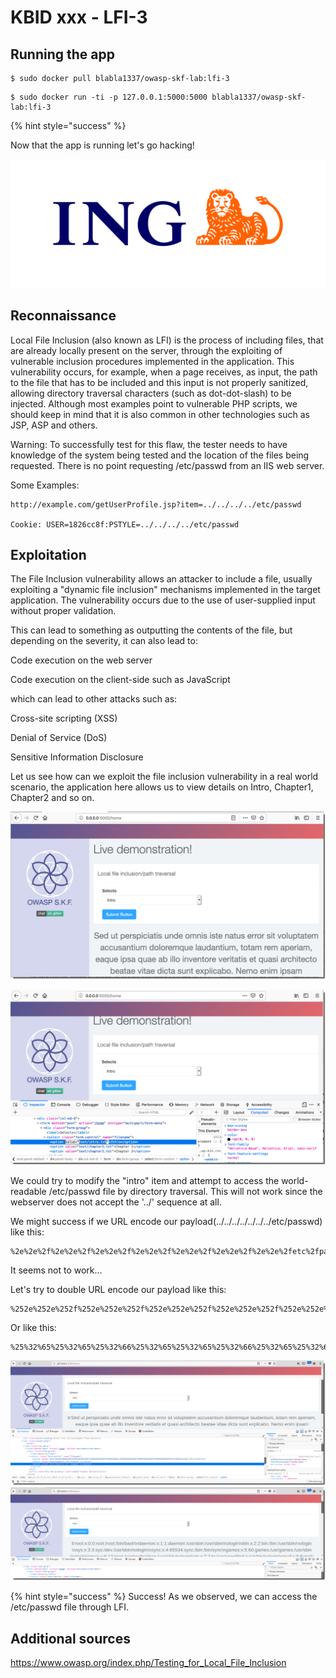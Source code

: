 # KBID xxx - LFI-3


## Running the app


```text
$ sudo docker pull blabla1337/owasp-skf-lab:lfi-3
```

```text
$ sudo docker run -ti -p 127.0.0.1:5000:5000 blabla1337/owasp-skf-lab:lfi-3
```

{% hint style="success" %}

Now that the app is running let's go hacking! 

![Docker image and write-up thanks to ING!](.gitbook/assets/ing_primary_logo.png)

## Reconnaissance

Local File Inclusion (also known as LFI) is the process of including files, that are already locally present on the server, through the exploiting of vulnerable inclusion procedures implemented in the application. This vulnerability occurs, for example, when a page receives, as input, the path to the file that has to be included and this input is not properly sanitized, allowing directory traversal characters (such as dot-dot-slash) to be injected. Although most examples point to vulnerable PHP scripts, we should keep in mind that it is also common in other technologies such as JSP, ASP and others.

Warning: To successfully test for this flaw, the tester needs to have knowledge of the system being tested and the location of the files being requested. There is no point requesting /etc/passwd from an IIS web server.

Some Examples:

```text
http://example.com/getUserProfile.jsp?item=../../../../etc/passwd

Cookie: USER=1826cc8f:PSTYLE=../../../../etc/passwd
```

## Exploitation

The File Inclusion vulnerability allows an attacker to include a file, usually exploiting a "dynamic file inclusion" mechanisms implemented in the target application. The vulnerability occurs due to the use of user-supplied input without proper validation.

This can lead to something as outputting the contents of the file, but depending on the severity, it can also lead to:

Code execution on the web server

Code execution on the client-side such as JavaScript 

which can lead to other attacks such as:

Cross-site scripting (XSS)

Denial of Service (DoS)

Sensitive Information Disclosure

Let us see how can we exploit the file inclusion vulnerability in a real world scenario, the application here allows us to view details on Intro, Chapter1, Chapter2 and so on.

![](.gitbook/assets/LFI-3_loadfile1.png)

![](.gitbook/assets/LFI-3_loadfile2.png)

We could try to modify the "intro" item and attempt to access the world-readable /etc/passwd file by directory traversal. 
This will not work since the webserver does not accept the '../' sequence at all.

We might success if we URL encode our payload(../../../../../../../etc/passwd) like this:

```Text
%2e%2e%2f%2e%2e%2f%2e%2e%2f%2e%2e%2f%2e%2e%2f%2e%2e%2f%2e%2e%2fetc%2fpasswd
```
It seems not to work...

Let's try to double URL encode our payload like this:
```Text
%252e%252e%252f%252e%252e%252f%252e%252e%252f%252e%252e%252f%252e%252e%252f%252e%252e%252f%252e%252e%252fetc%252fpasswd
```
Or like this:
```Text
%25%32%65%25%32%65%25%32%66%25%32%65%25%32%65%25%32%66%25%32%65%25%32%65%25%32%66%25%32%65%25%32%65%25%32%66%25%32%65%25%32%65%25%32%66%25%32%65%25%32%65%25%32%66%25%32%65%25%32%65%25%32%66%65%74%63%25%32%66%70%61%73%73%77%64
```

![](.gitbook/assets/LFI-3_devtools.png)
![](.gitbook/assets/LFI-3_result.png)

{% hint style="success" %} Success! As we observed, we can access the /etc/passwd file through LFI.

## Additional sources

https://www.owasp.org/index.php/Testing_for_Local_File_Inclusion 
